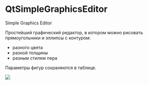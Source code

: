 # QtSimpleGraphicsEditor
Simple Graphics Editor

Простейший графический редактор, 
в котором можно рисовать прямоугольники и эллипсы с контуром:

- разного цвета
- разной толщины
- разным стилем пера

Параметры фигур сохраняются в таблице.

![](https://github.com/Vsev0l0dZ/QtSimpleGraphicsEditor/Images/scsh.png)
